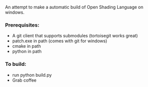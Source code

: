 An attempt to make a automatic build of Open Shading Language on windows.

### Prerequisites:
* A git client that supports submodules (tortoisegit works great)
* patch.exe in path (comes with git for windows)
* cmake in path
* python in path

### To build:
* run python build.py
* Grab coffee
